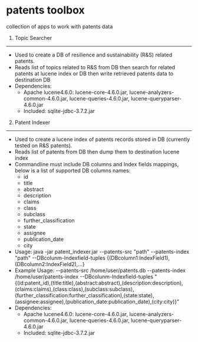 patents toolbox
===============

collection of apps to work with patents data

1. Topic Searcher
------------------
  - Used to create a DB of resilience and sustainability (R&S) related patents.
  - Reads list of topics related to R&S from DB then search for related patents at lucene index or DB then write retrieved patents data to destination DB
  - Dependencies:
    - Apache lucene4.6.0: lucene-core-4.6.0.jar, lucene-analyzers-common-4.6.0.jar, lucene-queries-4.6.0.jar, lucene-queryparser-4.6.0.jar
    - Included: sqlite-jdbc-3.7.2.jar

2. Patent Indexer
------------------
  - Used to create a lucene index of patents records stored in DB (currently tested on R&S patents).
  - Reads list of patents from DB then dump them to destination lucene index
  - Commandline must include DB columns and Index fields mappings, below is a list of supported DB columns names:
      - id
      - title
      - abstract
      - description
      - claims
      - class
      - subclass
      - further_classification
      - state
      - assignee
      - publication_date
      - city
  - Usage: java -jar patent_indexer.jar --patents-src "path" --patents-index "path" --DBcolunm-Indexfield-tuples {(DBcolumn1:IndexField1),(DBcolumn2:IndexField2),...}
  - Example Usage: --patents-src /home/user/patents.db --patents-index /home/user/patents-index --DBcolunm-Indexfield-tuples "{(id:patent_id),(title:title),(abstract:abstract),(description:description),(claims:claims),(class:class),(subclass:subclass),(further_classification:further_classification),(state:state),(assignee:assignee),(publication_date:publication_date),(city:city)}"
  - Dependencies:
    - Apache lucene4.6.0: lucene-core-4.6.0.jar, lucene-analyzers-common-4.6.0.jar, lucene-queries-4.6.0.jar, lucene-queryparser-4.6.0.jar
    - Included: sqlite-jdbc-3.7.2.jar
